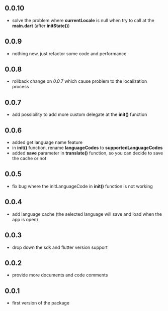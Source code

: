 ## 0.0.10
* solve the problem where **currentLocale** is null when try to call at the **main.dart** (after **initState()**)
## 0.0.9
* nothing new, just refactor some code and performance
## 0.0.8
* rollback change on *0.0.7* which cause problem to the localization process
## 0.0.7
* add possibility to add more custom delegate at the **init()** function
## 0.0.6
* added get language name feature
* in **init()** function, rename **languageCodes** to **supportedLanguageCodes**
* added **save** parameter in **translate()** function, so you can decide to save the cache or not
## 0.0.5
* fix bug where the initLanguageCode in **init()** function is not working
## 0.0.4
* add language cache (the selected language will save and load when the app is open)
## 0.0.3
* drop down the sdk and flutter version support
## 0.0.2
* provide more documents and code comments
## 0.0.1
* first version of the package